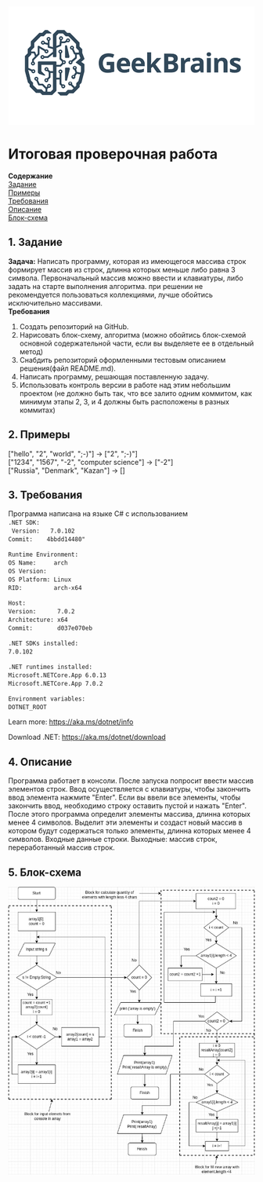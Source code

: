 ![https:\\geekbrains.ru](geekbrains.png)
# Итоговая проверочная работа
**Содержание**  
[Задание](##1-Задание)  
[Примеры](##2-Примеры)  
[Требования](##3-Требования)  
[Описание](##4-Описание)  
[Блок-схема](##5-Блок-схема)  

## 1. Задание
**Задача:** Написать программу, которая из имеющегося массива строк формирует массив из строк, длинна которых меньше либо равна 3 символа. Первоначальный массив можно ввести и клавиатуры, либо задать на старте выполнения алгоритма. при решении не рекомендуется пользоваться коллекциями, лучше обойтись исключительно массивами.  
**Требования**  
1. Создать репозиторий на GitHub.
2. Нарисовать блок-схему, алгоритма (можно обойтись блок-схемой основной содержательной части, если вы выделяете ее в отдельный метод)  
3. Снабдить репозиторий оформленными тестовым описанием решения(файл README.md).  
4. Написать программу, решающая поставленную задачу.
5. Использовать контроль версии в работе над этим небольшим проектом (не должно быть так, что все залито одним коммитом, как минимум этапы 2, 3, и 4 должны быть расположены в разных коммитах)  

## 2. Примеры
["hello", "2", "world", ";-)"] -> ["2", ";-)"]  
["1234", "1567", "-2", "computer science"] -> ["-2"]  
["Russia", "Denmark", "Kazan"] -> []

## 3. Требования  
Программа написана на языке С# с использованием  
 `.NET SDK:`  
` Version:   7.0.102`  
 `Commit:    4bbdd14480"`

`Runtime Environment:`  
 `OS Name:     arch`  
 `OS Version: `   
 `OS Platform: Linux`  
` RID:         arch-x64  `

`Host:`  
  `Version:      7.0.2`  
  `Architecture: x64`  
  `Commit:       d037e070eb`  

`.NET SDKs installed:`  
  `7.0.102`  

`.NET runtimes installed:`  
  `Microsoft.NETCore.App 6.0.13`  
  `Microsoft.NETCore.App 7.0.2 `  

`Environment variables:`  
  `DOTNET_ROOT`   

Learn more:
  https://aka.ms/dotnet/info

Download .NET:
  https://aka.ms/dotnet/download  

## 4. Описание  

Программа работает в консоли. После запуска попросит ввести массив элементов строк.
Ввод осуществляется с клавиатуры, чтобы закончить ввод элемента нажмите "Enter". Если вы ввели все элементы, чтобы закончить ввод, необходимо строку оставить пустой и нажать "Enter". После этого программа определит элементы массива, длинна которых менее 4 символов. Выделит эти элементы и создаст новый массив в котором будут содержаться только элементы, длинна которых менее 4 символов. Входные данные строки. Выходные: массив строк, переработанный массив строк.  

## 5. Блок-схема  
![](diagram.jpg)
